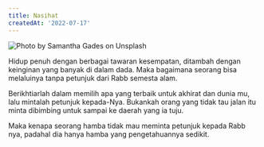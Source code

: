 ```yaml
---
title: Nasihat
createdAt: '2022-07-17'
---
```


![Photo by <a href="https://unsplash.com/@srosinger3997?utm_source=unsplash&utm_medium=referral&utm_content=creditCopyText">Samantha Gades</a> on <a href="https://unsplash.com/?utm_source=unsplash&utm_medium=referral&utm_content=creditCopyText">Unsplash</a>](/static/release-1.jpg)

Hidup penuh dengan berbagai tawaran kesempatan, ditambah dengan keinginan yang banyak di dalam dada. Maka bagaimana seorang bisa melaluinya tanpa petunjuk dari Rabb semesta alam.

Berikhtiarlah dalam memilih apa yang terbaik untuk akhirat dan dunia mu, lalu mintalah petunjuk kepada-Nya. Bukankah orang yang tidak tau jalan itu minta dibimbing untuk sampai ke daerah yang ia tuju. 

Maka kenapa seorang hamba tidak mau meminta petunjuk kepada Rabb nya, padahal dia hanya hamba yang pengetahuannya sedikit.
